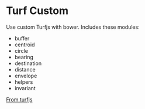 # Turf Custom
Use custom Turfjs with bower. Includes these modules:
  - buffer
  - centroid
  - circle
  - bearing
  - destination
  - distance
  - envelope
  - helpers
  - invariant
  

 [From turfjs][df1]

   [df1]: <https://turfjs-builder.herokuapp.com/>